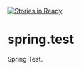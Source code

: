 [![Stories in Ready](https://badge.waffle.io/xiwc/spring.test.png?label=ready&title=Ready)](https://waffle.io/xiwc/spring.test)
# spring.test
Spring Test.
